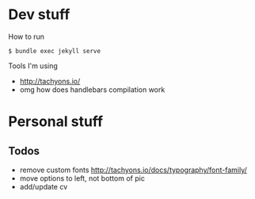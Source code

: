 # Dev stuff

How to run

```
$ bundle exec jekyll serve
```

Tools I'm using

- http://tachyons.io/
- omg how does handlebars compilation work

# Personal stuff

## Todos

- remove custom fonts http://tachyons.io/docs/typography/font-family/
- move options to left, not bottom of pic
- add/update cv
